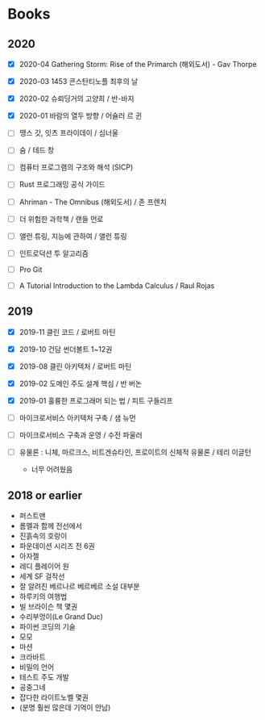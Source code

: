 # Books

## 2020
- [x] 2020-04 Gathering Storm: Rise of the Primarch (해외도서) - Gav Thorpe
- [x] 2020-03 1453 콘스탄티노플 최후의 날
- [x] 2020-02 슈뢰딩거의 고양희 / 반-바지
- [x] 2020-01 바람의 열두 방향 / 어슐러 르 귄 

- [ ] 땡스 갓, 잇츠 프라이데이 / 심너울
- [ ] 숨 / 테드 창
- [ ] 컴퓨터 프로그램의 구조와 해석 (SICP)
- [ ] Rust 프로그래밍 공식 가이드
- [ ] Ahriman - The Omnibus (해외도서) / 존 프렌치
- [ ] 더 위험한 과학책 / 랜들 먼로
- [ ] 앨런 튜링, 지능에 관하여 / 앨런 튜링
- [ ] 인트로덕션 투 알고리즘
- [ ] Pro Git
- [ ] A Tutorial Introduction to the Lambda Calculus / Raul Rojas

## 2019

- [x] 2019-11 클린 코드 / 로버트 마틴
- [x] 2019-10 건담 썬더볼트 1~12권 
- [x] 2019-08 클린 아키텍처 / 로버트 마틴
- [x] 2019-02 도메인 주도 설계 핵심 / 반 버논
- [x] 2019-01 훌륭한 프로그래머 되는 법 / 피트 구들리프

- [ ] 마이크로서비스 아키텍처 구축 / 샘 뉴먼
- [ ] 마이크로서비스 구축과 운영 / 수전 파울러
- [ ] 유물론 : 니체, 마르크스, 비트겐슈타인, 프로이트의 신체적 유물론 / 테리 이글턴
    - 너무 어려웠음

## 2018 or earlier

* 퍼스트맨
* 롬멜과 함께 전선에서
* 진흙속의 호랑이
* 파운데이션 시리즈 전 6권
* 아자젤
* 레디 플레이어 원
* 세계 SF 걸작선
* 잘 알려진 베르나르 베르베르 소설 대부분
* 하루키의 여행법
* 빌 브라이슨 책 몇권
* 수리부엉이(Le Grand Duc)
* 파이썬 코딩의 기술
* 모모
* 마션
* 크라바트
* 비밀의 언어
* 테스트 주도 개발
* 공중그네
* 잡다한 라이트노벨 몇권
* (분명 훨씬 많은데 기억이 안남)